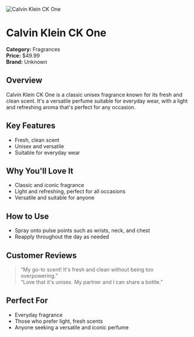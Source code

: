 ![Calvin Klein CK One](https://cdn.dummyjson.com/product-images/fragrances/calvin-klein-ck-one/1.webp)

# Calvin Klein CK One

**Category:** Fragrances  
**Price:** $49.99  
**Brand:** Unknown

## Overview  
Calvin Klein CK One is a classic unisex fragrance known for its fresh and clean scent. It's a versatile perfume suitable for everyday wear, with a light and refreshing aroma that's perfect for any occasion.

## Key Features  
- Fresh, clean scent  
- Unisex and versatile  
- Suitable for everyday wear  

## Why You'll Love It  
- Classic and iconic fragrance  
- Light and refreshing, perfect for all occasions  
- Versatile and suitable for anyone  

## How to Use  
- Spray onto pulse points such as wrists, neck, and chest  
- Reapply throughout the day as needed  

## Customer Reviews  
> “My go-to scent! It's fresh and clean without being too overpowering.”  
> “Love that it's unisex. My partner and I can share a bottle.”

## Perfect For  
- Everyday fragrance  
- Those who prefer light, fresh scents  
- Anyone seeking a versatile and iconic perfume